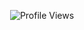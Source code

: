 <p align="center"> <img src="https://komarev.com/ghpvc/?username=BoredStuff2" alt="Profile Views" /> </p>
